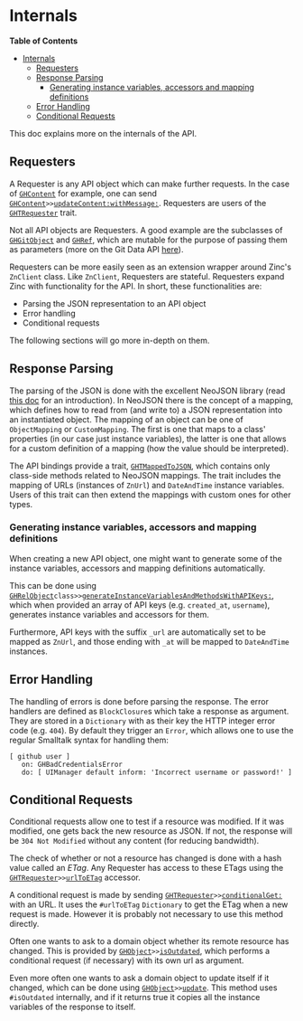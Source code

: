 Internals
=========

<!-- markdown-toc start - Don't edit this section. Run M-x markdown-toc-generate-toc again -->
**Table of Contents**

- [Internals](#internals)
    - [Requesters](#requesters)
    - [Response Parsing](#response-parsing)
        - [Generating instance variables, accessors and mapping definitions](#generating-instance-variables-accessors-and-mapping-definitions)
    - [Error Handling](#error-handling)
    - [Conditional Requests](#conditional-requests)

<!-- markdown-toc end -->

This doc explains more on the internals of the API.

## Requesters

A Requester is any API object which can make further requests. In the case of [`GHContent`](../GitHub-Contents.package/GHContent.class/README.md) for example, one can send [`GHContent`](../GitHub-Contents.package/GHContent.class/README.md)`>>`[`updateContent:withMessage:`](../GitHub-Contents.package/GHContent.class/instance/updateContent.withMessage..st). Requesters are users of the [`GHTRequester`](../GitHub.package/GHTRequester.trait/README.md) trait.

Not all API objects are Requesters. A good example are the subclasses of [`GHGitObject`](../GitHub-Git-Data.package/GHGitObject.class/README.md) and [`GHRef`](../GitHub-Git-Data.package/GHRef.class/README.md), which are mutable for the purpose of passing them as parameters (more on the Git Data API [here](git-data.md)).

Requesters can be more easily seen as an extension wrapper around Zinc's `ZnClient` class. Like `ZnClient`, Requesters are stateful. Requesters expand Zinc with functionality for the API. In short, these functionalities are:

- Parsing the JSON representation to an API object
- Error handling
- Conditional requests

The following sections will go more in-depth on them.

## Response Parsing

The parsing of the JSON is done with the excellent NeoJSON library (read [this doc](https://github.com/svenvc/docs/blob/master/neo/neo-json-paper.md) for an introduction). In NeoJSON there is the concept of a mapping, which defines how to read from (and write to) a JSON representation into an instantiated object. The mapping of an object can be one of `ObjectMapping` or `CustomMapping`. The first is one that maps to a class' properties (in our case just instance variables), the latter is one that allows for a custom definition of a mapping (how the value should be interpreted).

The API bindings provide a trait, [`GHTMappedToJSON`](../GitHub.package/GHTMappedToJSON.trait/README.md), which contains only class-side methods related to NeoJSON mappings. The trait includes the mapping of URLs (instances of `ZnUrl`) and `DateAndTime` instance variables. Users of this trait can then extend the mappings with custom ones for other types.

### Generating instance variables, accessors and mapping definitions

When creating a new API object, one might want to generate some of the instance variables, accessors and mapping definitions automatically.

This can be done using [`GHRelObject`](../GitHub.package/GHRelObject.class/README.md)`class>>`[`generateInstanceVariablesAndMethodsWithAPIKeys:`](../GitHub.package/GHRelObject.class/class/generateInstanceVariablesAndMethodsWithAPIKeys..st), which when provided an array of API keys (e.g. `created_at`, `username`), generates instance variables and accessors for them.

Furthermore, API keys with the suffix `_url` are automatically set to be mapped as `ZnUrl`, and those ending with `_at` will be mapped to `DateAndTime` instances.

## Error Handling

The handling of errors is done before parsing the response. The error handlers are defined as `BlockClosure`s which take a response as argument. They are stored in a `Dictionary` with as their key the HTTP integer error code (e.g. `404`). By default they trigger an `Error`, which allows one to use the regular Smalltalk syntax for handling them:

```smalltalk
[ github user ]
   on: GHBadCredentialsError
   do: [ UIManager default inform: 'Incorrect username or password!' ]
```

## Conditional Requests

Conditional requests allow one to test if a resource was modified. If it was modified, one gets back the new resource as JSON. If not, the response will be `304 Not Modified` without any content (for reducing bandwidth).

The check of whether or not a resource has changed is done with a hash value called an *ETag*. Any Requester has access to these ETags using the [`GHTRequester`](../GitHub.package/GHTRequester.trait/README.md)`>>`[`urlToETag`](../GitHub.package/GHTRequester.trait/instance/urlToETag.st) accessor.

A conditional request is made by sending [`GHTRequester`](../GitHub.package/GHTRequester.trait/README.md)`>>`[`conditionalGet:`](../GitHub.package/GHTRequester.trait/instance/conditionalGet..st) with an URL. It uses the `#urlToETag` `Dictionary` to get the ETag when a new request is made. However it is probably not necessary to use this method directly.

Often one wants to ask to a domain object whether its remote resource has changed. This is provided by [`GHObject`](../GitHub.package/GHObject.class/README.md)`>>`[`isOutdated`](../GitHub.package/GHObject.class/instance/isOutdated.st), which performs a conditional request (if necessary) with its own url as argument.

Even more often one wants to ask a domain object to update itself if it changed, which can be done using [`GHObject`](../GitHub.package/GHObject.class/README.md)`>>`[`update`](../GitHub.package/GHObject.class/instance/update.st). This method uses `#isOutdated` internally, and if it returns true it copies all the instance variables of the response to itself.
